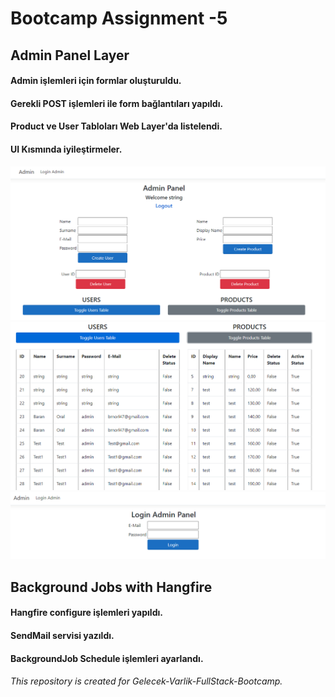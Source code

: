 # Bootcamp Assignment -5
## Admin Panel Layer
#### Admin işlemleri için formlar oluşturuldu.
#### Gerekli POST işlemleri ile form bağlantıları yapıldı.
#### Product ve User Tabloları Web Layer'da listelendi.
#### UI Kısmında iyileştirmeler.

![image](adminPanel.png)
![image](adminPanelLists.png)
![image](LoginAdminPanel.png)

## Background Jobs with Hangfire
#### Hangfire configure işlemleri yapıldı.
#### SendMail servisi yazıldı.
#### BackgroundJob Schedule işlemleri ayarlandı.



###### This repository is created for Gelecek-Varlik-FullStack-Bootcamp.
